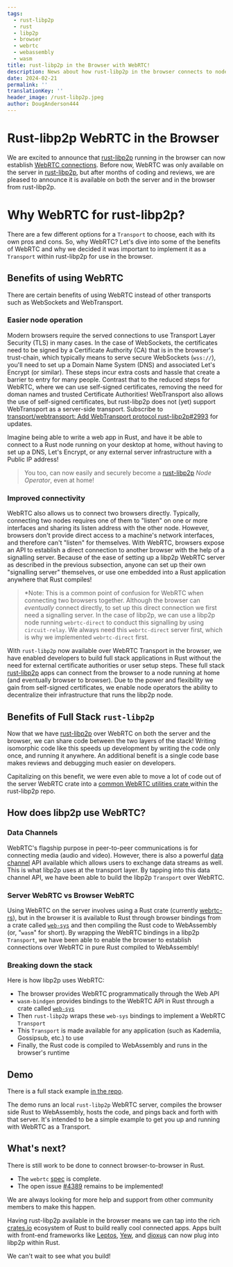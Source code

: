 ```yaml
---
tags:
  - rust-libp2p
  - rust
  - libp2p
  - browser
  - webrtc
  - webassembly
  - wasm
title: rust-libp2p in the Browser with WebRTC!
description: News about how rust-libp2p in the browser connects to nodes in a network using WebRTC
date: 2024-02-21
permalink: ''
translationKey: ''
header_image: /rust-libp2p.jpeg
author: DougAnderson444
---
```


# Rust-libp2p WebRTC in the Browser

We are excited to announce that [rust-libp2p](https://github.com/libp2p/rust-libp2p) running in the browser can now establish [WebRTC connections](https://webrtc.org/). Before now, WebRTC was only available on the server in [rust-libp2p](https://github.com/libp2p/rust-libp2p), but after months of coding and reviews, we are pleased to announce it is available on both the server and in the browser from rust-libp2p.

# Why WebRTC for rust-libp2p?

There are a few different options for a `Transport` to choose, each with its own pros and cons. So, why WebRTC? Let's dive into some of the benefits of WebRTC and why we decided it was important to implement it as a `Transport` within rust-libp2p for use in the browser.

## Benefits of using WebRTC

There are certain benefits of using WebRTC instead of other transports such as WebSockets and WebTransport.

### Easier node operation

Modern browsers require the served connections to use Transport Layer Security (TLS) in many cases. In the case of WebSockets, the certificates need to be signed by a Certificate Authority (CA) that is in the browser's trust-chain, which typically means to serve secure WebSockets (`wss://`), you'll need to set up a Domain Name System (DNS) and associated Let's Encrypt (or similar). These steps incur extra costs and hassle that create a barrier to entry for many people. Contrast that to the reduced steps for WebRTC, where we can use self-signed certificates, removing the need for doman names and trusted Certificate Authorities! WebTransport also allows the use of self-signed certificates, but rust-libp2p does not (yet) support WebTransport as a server-side transport. Subscribe to [transport/webtransport: Add WebTransport protocol rust-libp2p#2993](https://github.com/libp2p/rust-libp2p/issues/2993) for updates.

Imagine being able to write a web app in Rust, and have it be able to connect to a Rust node running on your desktop at home, without having to set up a DNS, Let's Encrypt, or any external server infrastructure with a Public IP address!

> You too, can now easily and securely become a [rust-libp2p](https://github.com/libp2p/rust-libp2p) _Node Operator_, even at home!

### Improved connectivity

WebRTC also allows us to connect two browsers directly. Typically, connecting two nodes requires one of them to "listen" on one or more interfaces and sharing its listen address with the other node. However, browsers don't provide direct access to a machine's network interfaces, and therefore can't "listen" for themselves. With WebRTC, browsers expose an API to establish a direct connection to another browser with the help of a signalling server. Because of the ease of setting up a libp2p WebRTC server as described in the previous subsection, anyone can set up their own "signalling server" themselves, or use one embedded into a Rust application anywhere that Rust compiles! 

> \*Note: This is a common point of confusion for WebRTC when connecting two browsers together. Although the browser can _eventually_ connect directly, to set up this direct connection we first need a signalling server. In the case of libp2p, we can use a libp2p node running `webrtc-direct` to conduct this signalling by using `circuit-relay`. We always need this `webrtc-direct` server first, which is why we implemented `webrtc-direct` first.

With `rust-libp2p` now available over WebRTC Transport in the browser, we have enabled developers to build full stack applications in Rust without the need for external certificate authorities or user setup steps. These full stack [rust-libp2p](https://github.com/libp2p/rust-libp2p) apps can connect from the browser to a node running at home (and eventually browser to browser). Due to the power and flexibility we gain from self-signed certificates, we enable node operators the ability to decentralize their infrastructure that runs the libp2p node.

## Benefits of Full Stack `rust-libp2p` 

Now that we have [rust-libp2p](https://github.com/libp2p/rust-libp2p) over WebRTC on both the server and the browser, we can share code between the two layers of the stack! Writing isomorphic code like this speeds up development by writing the code only once, and running it anywhere. An additional benefit is a single code base makes reviews and debugging much easier on developers.

Capitalizing on this benefit, we were even able to move a lot of code out of the server WebRTC crate into a [common WebRTC utilities crate ](https://github.com/libp2p/rust-libp2p/tree/master/misc/webrtc-utils) within the rust-libp2p repo.

## How does libp2p use WebRTC?

### Data Channels

WebRTC's flagship purpose in peer-to-peer communications is for connecting media (audio and video). However, there is also a powerful [data channel](https://webrtc.org/getting-started/data-channels) API available which allows users to exchange data streams as well. This is what libp2p uses at the transport layer. By tapping into this data channel API, we have been able to build the libp2p `Transport` over WebRTC.

### Server WebRTC vs Browser WebRTC

Using WebRTC on the server involves using a Rust crate (currently [webrtc-rs](https://github.com/webrtc-rs/webrtc)), but in the browser it is available to Rust through browser bindings from a crate called [`web-sys`](https://docs.rs/web-sys/latest/web_sys/) and then compiling the Rust code to WebAssembly (or, "`wasm`" for short). By wrapping the WebRTC bindings in a libp2p `Transport`, we have been able to enable the browser to establish connections over WebRTC in pure Rust compiled to WebAssembly!

### Breaking down the stack

Here is how libp2p uses WebRTC:

- The browser provides WebRTC programmatically through the Web API
- `wasm-bindgen` provides bindings to the WebRTC API in Rust through a crate called [`web-sys`](https://docs.rs/web-sys/latest/web_sys/)
- Then `rust-libp2p` wraps these `web-sys` bindings to implement a WebRTC `Transport`
- This `Transport` is made available for any application (such as Kademlia, Gossipsub, etc.) to use
- Finally, the Rust code is compiled to WebAssembly and runs in the browser's runtime

## Demo

There is a full stack example [in the repo](https://github.com/libp2p/rust-libp2p/tree/master/examples/browser-webrtc).

The demo runs an local `rust-libp2p` WebRTC server, compiles the browser side Rust to WebAssembly, hosts the code, and pings back and forth with that server. It's intended to be a simple example to get you up and running with WebRTC as a Transport.

## What's next?

There is still work to be done to connect browser-to-browser in Rust. 

- The `webrtc` [spec](https://github.com/libp2p/specs/tree/master/webrtc) is complete.
- The open issue [#4389](https://github.com/libp2p/rust-libp2p/issues/4389) remains to be implemented! 

We are always looking for more help and support from other community members to make this happen.

Having rust-libp2p available in the browser means we can tap into the rich [crates.io](crates.io) ecosystem of Rust to build really cool connected apps. Apps built with front-end frameworks like [Leptos](https://www.leptos.dev/), [Yew](https://yew.rs/), and [dioxus](https://dioxuslabs.com/) can now plug into libp2p within Rust.

We can't wait to see what you build!
